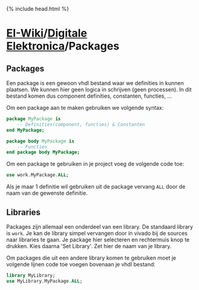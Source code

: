 {% include head.html %}
# [EI-Wiki](..)/[Digitale Elektronica](Home)/Packages
## Packages

Een package is een gewoon vhdl bestand waar we definities in kunnen plaatsen. We kunnen hier geen logica in schrijven (geen processen).
In dit bestand komen dus component definities, constanten, functies, ...

Om een package aan te maken gebruiken we volgende syntax:
```vhdl
package MyPackage is
    -- Definities(component, functies) & Constanten
end MyPackage;

package body MyPackage is
    -- Functies
end package body MyPackage;

```

Om een package te gebruiken in je project voeg de volgende code toe:
```vhdl
use work.MyPackage.ALL;
```
Als je maar 1 definitie wil gebruiken uit de package vervang `ALL` door de naam van de gewenste definitie.

## Libraries
Packages zijn allemaal een onderdeel van een library. De standaard library is `work`. Je kan de library simpel vervangen door in vivado bij de sources naar libraries te gaan. Je package hier selecteren en rechtermuis knop te drukken. Kies daarna 'Set Library'. Zet hier de naam van je library.

Om packages die uit een andere library komen te gebruiken moet je volgende lijnen code toe voegen bovenaan je vhdl bestand:
```vhdl
library MyLibrary;
use MyLibrary.MyPackage.ALL;
```